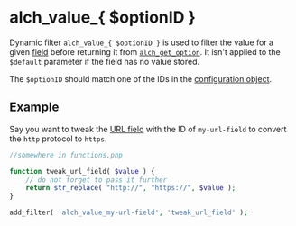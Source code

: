 # alch\_value\_\{ $optionID \}

Dynamic filter `alch_value_{ $optionID }` is used to filter the value for a given [field](/fields/README.md) before returning it from [`alch_get_option`](/functions/alch_get_option.md). It isn't applied to the `$default` parameter if the field has no value stored.

The `$optionID` should match one of the IDs in the [configuration object](Configuration.md).

## Example

Say you want to tweak the [URL field](/fields/url.md) with the ID of `my-url-field` to convert the `http` protocol to `https`.

```php
//somewhere in functions.php

function tweak_url_field( $value ) {
    // do not forget to pass it further
    return str_replace( "http://", "https://", $value );
}

add_filter( 'alch_value_my-url-field', 'tweak_url_field' );
```
